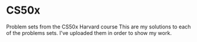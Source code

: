 # CS50x
Problem sets from the CS50x Harvard course
This are my solutions to each of the problems sets. I've uploaded them in order to show my work.
